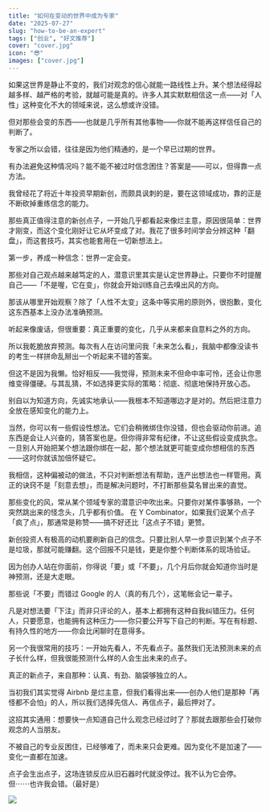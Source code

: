 ```yaml
---
title: "如何在变动的世界中成为专家"
date: "2025-07-27"
slug: "how-to-be-an-expert"
tags: ["创业", "好文推荐"]
cover: "cover.jpg"
icon: "😎"
images: ["cover.jpg"]
---
```

如果这世界是静止不变的，我们对观念的信心就能一路线性上升。某个想法经得起越多样、越严格的考验，就越可能是真的。许多人其实默默相信这一点——对「人性」这种变化不大的领域来说，这么想或许没错。



但对那些会变的东西——也就是几乎所有其他事物——你就不能再这样信任自己的判断了。



专家之所以会错，往往是因为他们精通的，是一个早已过期的世界。



有办法避免这种情况吗？能不能不被过时信念困住？答案是——可以，但得靠一点方法。



我曾经花了将近十年投资早期新创，而颇具讽刺的是，要在这领域成功，靠的正是不断砍掉重练信念的能力。



那些真正值得注意的新创点子，一开始几乎都看起来像烂主意，原因很简单：世界才刚变，而这个变化刚好让它从坏变成了对。我花了很多时间学会分辨这种「翻盘」，而这套技巧，其实也能套用在一切新想法上。



第一步，养成一种信念：世界一定会变。



那些对自己观点越来越笃定的人，潜意识里其实是认定世界静止。只要你不时提醒自己——「不是喔，它在变」，你就会开始训练自己去嗅出风的方向。



那该从哪里开始观察？除了「人性不太变」这条中等实用的原则外，很抱歉，变化这东西基本上没办法准确预测。



听起来像废话，但很重要：真正重要的变化，几乎从来都来自意料之外的方向。



所以我乾脆放弃预测。每次有人在访问里问我「未来怎么看」，我脑中都像没读书的考生一样拼命乱掰出一个听起来不错的答案。



但这不是因为我懒。恰好相反——我觉得，预测未来不但命中率可怜，还会让你思维变得僵硬。与其乱猜，不如选择更实际的策略：彻底、彻底地保持开放心态。



别自以为知道方向，先诚实地承认——我根本不知道哪边才是对的。然后把注意力全放在感知变化的能力上。



当然，你可以有一些假设性想法。它们会稍微绑住你没错，但也会驱动你前进。追东西是会让人兴奋的，猜答案也是。但你得非常有纪律，不让这些假设变成执念。
一旦别人开始把某个想法跟你绑在一起，那个想法就更可能变成你想相信的东西——这时你就该加倍怀疑它。



我相信，这种偏被动的做法，不只对判断想法有帮助，连产出想法也一样管用。真正的诀窍不是「刻意去想」，而是解决问题时，不打断那些莫名冒出来的直觉。



那些变化的风，常从某个领域专家的潜意识中吹出来。只要你对某件事够熟，一个突然跳出来的怪念头，几乎都有价值。
在 Y Combinator，如果我们说某个点子「疯了点」，那通常是称赞——搞不好还比「这点子不错」更赞。



新创投资人有极高的动机要刷新自己的信念。只要比别人早一步意识到某个点子不是垃圾，那就可能赚翻。这个回报不只是钱，更是你整个判断体系的现场验证。



因为创办人站在你面前，你得说「要」或「不要」，几个月后你就会知道你当时是神预测，还是大走眼。



那些说「不要」而错过 Google 的人（真的有几个），这笔帐会记一辈子。



凡是对想法要「下注」而非只评论的人，基本上都拥有这种自我纠错压力。任何人，只要愿意，也能拥有这种压力——你只要公开写下自己的判断。写在有标题、有持久性的地方——你会比闲聊时在意得多。



另一个我很常用的技巧：一开始先看人，不先看点子。虽然我们无法预测未来的点子长什么样，但我很能预测什么样的人会生出未来的点子。



真正的新点子，来自那种：认真、有劲、脑袋够独立的人。



当初我们其实觉得 Airbnb 是烂主意，但我们看得出来——创办人他们是那种「再怪都不会怕」的人，所以我们选择先信人、再信点子，最后押对了。



这招其实通用：想要快一点知道自己什么观念已经过时了？那就去跟那些会打破你观念的人当朋友。



不被自己的专业反困住，已经够难了，而未来只会更难。因为变化不是加速了——变化一直都在加速。



点子会生出点子，这场连锁反应从旧石器时代就没停过。我不认为它会停。
但⋯⋯也许我会错。（最好是）




![](https://prod-files-secure.s3.us-west-2.amazonaws.com/112d0858-5090-4d34-a606-b75eb8d65fd2/46476355-9cf3-4e99-9b7a-3531bc426380/1000202064.png?X-Amz-Algorithm=AWS4-HMAC-SHA256&X-Amz-Content-Sha256=UNSIGNED-PAYLOAD&X-Amz-Credential=ASIAZI2LB4664ELD3W5W%2F20251017%2Fus-west-2%2Fs3%2Faws4_request&X-Amz-Date=20251017T224358Z&X-Amz-Expires=3600&X-Amz-Security-Token=IQoJb3JpZ2luX2VjEAYaCXVzLXdlc3QtMiJGMEQCIFRDuFdMSe3W0EuS%2F%2FzugZtGsm591XAzbOF4gs1b7qTvAiAUjDjtMyZxHIBxRXANHrrmZyUfVaKUPNoVMHcZIgKHvCqIBAiv%2F%2F%2F%2F%2F%2F%2F%2F%2F%2F8BEAAaDDYzNzQyMzE4MzgwNSIMFGnnZUaokM4bCX2nKtwD90VkeCxs%2BcH%2F71K75jQLNqgVe0RP9iXZc64uTrKnnEI30Gdizo6LfitX2tDuF8WKgBhDtqwVtgK8aanXlTXWt2wQ5Km2cdC7Tq9IbioXqov1nxxN8%2BRx6JWRsWPqs9act2V5CoTKNMw%2FKSy4rchub7uCxje%2F%2FUO0srIHmLlWE4n3UOORwcFF7EPXhSp1kP26V6tb4YJxR0vRjmq%2BEpFYF2xwoKsSquX6YgDP46deJ3ezgU9bS6EINtRfG2tWjNzhny3M8nsjUuxiefoqwIOmXYbHJmKUbe0R3EHfx3bpNQNHGO8ir%2BbWCXOCNXv8BA8IxSMZXLHY9Y196%2F89ZYRf5jk5Xac2QkIfVCD1OBIZWYq8eaS%2BH61ohoYPdma5HZMza8qdEqWDyT%2BhGIjkHb%2BQBC6A4yGv7KLZ%2F53wFBgXUCUaGsEWcVK7GTsWx8vdFRcCiXrrJWlnnL016ZXKf1rhj2zx3NMs%2F2ZPe0NdKxvyWeEvHYAsLxKWY%2FIIzoM%2FotwVKoxUDlQQFspwlkpuM1juVXvr1WIaoCXu88oteX27s79WXBHogVLbWCtqcRCgX3lmm5MrqPZ3fsYO%2FH0PvKDfR3MoexVjHzIkBLrh2FlPsTW58xy1xo7PPG2j6cIwyfjKxwY6pgGwJOB4ilRuTX4MxZJfDt%2FVu8%2BbSso5uLHXi40xX3zsdGoFU87VOWq3ZTiSnjojw%2FkPZn8T3X5G6VtmVrs3ARj6eBbPF5GJx%2BpVMldMe468jmdUrJsXdDVyOEM1h0VWQXJE70rnsuSzEVkQH6jFaKzwSnLvHV7nW%2F3Fk2AKwO0ygg%2BeP6BT6vGhhdd0Jj9LwjJwgmKPJqHRuWqWb6CpBK%2BpEmSfb91z&X-Amz-Signature=41d726363063ace93e3d274a14962a09fd9baabcae3cec9c966cfa6a994dcf53&X-Amz-SignedHeaders=host&x-amz-checksum-mode=ENABLED&x-id=GetObject)

